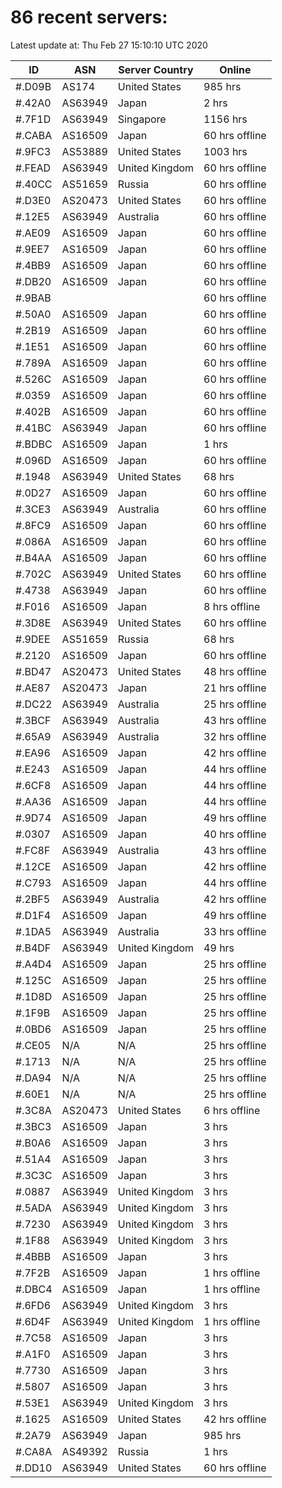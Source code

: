 # 86 recent servers:

Latest update at: Thu Feb 27 15:10:10 UTC 2020

| ID | ASN | Server Country | Online |
| -- | --- | -------------- | ------ |
| #.D09B | AS174 | United States | 985 hrs |
| #.42A0 | AS63949 | Japan | 2 hrs |
| #.7F1D | AS63949 | Singapore | 1156 hrs |
| #.CABA | AS16509 | Japan | 60 hrs offline |
| #.9FC3 | AS53889 | United States | 1003 hrs |
| #.FEAD | AS63949 | United Kingdom | 60 hrs offline |
| #.40CC | AS51659 | Russia | 60 hrs offline |
| #.D3E0 | AS20473 | United States | 60 hrs offline |
| #.12E5 | AS63949 | Australia | 60 hrs offline |
| #.AE09 | AS16509 | Japan | 60 hrs offline |
| #.9EE7 | AS16509 | Japan | 60 hrs offline |
| #.4BB9 | AS16509 | Japan | 60 hrs offline |
| #.DB20 | AS16509 | Japan | 60 hrs offline |
| #.9BAB |  |  | 60 hrs offline |
| #.50A0 | AS16509 | Japan | 60 hrs offline |
| #.2B19 | AS16509 | Japan | 60 hrs offline |
| #.1E51 | AS16509 | Japan | 60 hrs offline |
| #.789A | AS16509 | Japan | 60 hrs offline |
| #.526C | AS16509 | Japan | 60 hrs offline |
| #.0359 | AS16509 | Japan | 60 hrs offline |
| #.402B | AS16509 | Japan | 60 hrs offline |
| #.41BC | AS63949 | Japan | 60 hrs offline |
| #.BDBC | AS16509 | Japan | 1 hrs |
| #.096D | AS16509 | Japan | 60 hrs offline |
| #.1948 | AS63949 | United States | 68 hrs |
| #.0D27 | AS16509 | Japan | 60 hrs offline |
| #.3CE3 | AS63949 | Australia | 60 hrs offline |
| #.8FC9 | AS16509 | Japan | 60 hrs offline |
| #.086A | AS16509 | Japan | 60 hrs offline |
| #.B4AA | AS16509 | Japan | 60 hrs offline |
| #.702C | AS63949 | United States | 60 hrs offline |
| #.4738 | AS63949 | Japan | 60 hrs offline |
| #.F016 | AS16509 | Japan | 8 hrs offline |
| #.3D8E | AS63949 | United States | 60 hrs offline |
| #.9DEE | AS51659 | Russia | 68 hrs |
| #.2120 | AS16509 | Japan | 60 hrs offline |
| #.BD47 | AS20473 | United States | 48 hrs offline |
| #.AE87 | AS20473 | Japan | 21 hrs offline |
| #.DC22 | AS63949 | Australia | 25 hrs offline |
| #.3BCF | AS63949 | Australia | 43 hrs offline |
| #.65A9 | AS63949 | Australia | 32 hrs offline |
| #.EA96 | AS16509 | Japan | 42 hrs offline |
| #.E243 | AS16509 | Japan | 44 hrs offline |
| #.6CF8 | AS16509 | Japan | 44 hrs offline |
| #.AA36 | AS16509 | Japan | 44 hrs offline |
| #.9D74 | AS16509 | Japan | 49 hrs offline |
| #.0307 | AS16509 | Japan | 40 hrs offline |
| #.FC8F | AS63949 | Australia | 43 hrs offline |
| #.12CE | AS16509 | Japan | 42 hrs offline |
| #.C793 | AS16509 | Japan | 44 hrs offline |
| #.2BF5 | AS63949 | Australia | 42 hrs offline |
| #.D1F4 | AS16509 | Japan | 49 hrs offline |
| #.1DA5 | AS63949 | Australia | 33 hrs offline |
| #.B4DF | AS63949 | United Kingdom | 49 hrs |
| #.A4D4 | AS16509 | Japan | 25 hrs offline |
| #.125C | AS16509 | Japan | 25 hrs offline |
| #.1D8D | AS16509 | Japan | 25 hrs offline |
| #.1F9B | AS16509 | Japan | 25 hrs offline |
| #.0BD6 | AS16509 | Japan | 25 hrs offline |
| #.CE05 | N/A | N/A | 25 hrs offline |
| #.1713 | N/A | N/A | 25 hrs offline |
| #.DA94 | N/A | N/A | 25 hrs offline |
| #.60E1 | N/A | N/A | 25 hrs offline |
| #.3C8A | AS20473 | United States | 6 hrs offline |
| #.3BC3 | AS16509 | Japan | 3 hrs |
| #.B0A6 | AS16509 | Japan | 3 hrs |
| #.51A4 | AS16509 | Japan | 3 hrs |
| #.3C3C | AS16509 | Japan | 3 hrs |
| #.0887 | AS63949 | United Kingdom | 3 hrs |
| #.5ADA | AS63949 | United Kingdom | 3 hrs |
| #.7230 | AS63949 | United Kingdom | 3 hrs |
| #.1F88 | AS63949 | United Kingdom | 3 hrs |
| #.4BBB | AS16509 | Japan | 3 hrs |
| #.7F2B | AS16509 | Japan | 1 hrs offline |
| #.DBC4 | AS16509 | Japan | 1 hrs offline |
| #.6FD6 | AS63949 | United Kingdom | 3 hrs |
| #.6D4F | AS63949 | United Kingdom | 1 hrs offline |
| #.7C58 | AS16509 | Japan | 3 hrs |
| #.A1F0 | AS16509 | Japan | 3 hrs |
| #.7730 | AS16509 | Japan | 3 hrs |
| #.5807 | AS16509 | Japan | 3 hrs |
| #.53E1 | AS63949 | United Kingdom | 3 hrs |
| #.1625 | AS16509 | United States | 42 hrs offline |
| #.2A79 | AS63949 | Japan | 985 hrs |
| #.CA8A | AS49392 | Russia | 1 hrs |
| #.DD10 | AS63949 | United States | 60 hrs offline |


